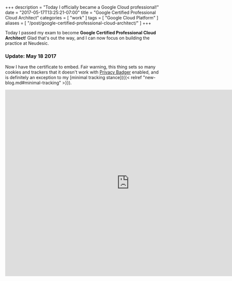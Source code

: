 +++
description = "Today I officially became a Google Cloud professional!"
date = "2017-05-17T13:25:21-07:00"
title = "Google Certified Professional Cloud Architect"
categories = [ "work" ]
tags = [ "Google Cloud Platform" ]
aliases = [ "/post/google-certified-professional-cloud-architect/" ]
+++

Today I passed my exam to become **Google Certified Professional Cloud
Architect**! Glad that's out the way, and I can now focus on building
the practice at Neudesic.

### Update: May 18 2017

Now I have the certificate to embed. Fair warning, this thing sets so
many cookies and trackers that it doesn't work
with [Privacy Badger](https://www.eff.org/privacybadger) enabled, and
is definitely an exception to my [minimal tracking stance]({{< relref "new-blog.md#minimal-tracking" >}}).

<iframe
    src="https://www.credential.net/embed/y72hfubb"
    width="800"
    height="600"
    frameBorder="0"
    allowfullscreen>
</iframe>

